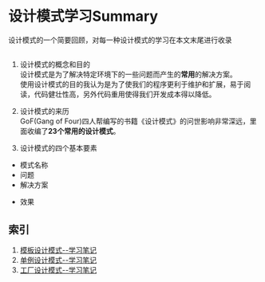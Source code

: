 #  设计模式学习Summary
设计模式的一个简要回顾，对每一种设计模式的学习在本文末尾进行收录
## 
1. 设计模式的概念和目的  
设计模式是为了解决特定环境下的一些问题而产生的**常用**的解决方案。  
使用设计模式的目的我认为是为了使我们的程序更利于维护和扩展，易于阅读，代码健壮性高，另外代码重用使得我们开发成本得以降低。

2. 设计模式的来历  
GoF(Gang of Four)四人帮编写的书籍《设计模式》的问世影响非常深远，里面收编了**23个常用的设计模式**。  

3. 设计模式的四个基本要素  
 + 模式名称
 + 问题
 + 解决方案
 * 效果

## 索引
1. [模板设计模式--学习笔记][Template Method]
2. [单例设计模式--学习笔记][Singleton]
3. [工厂设计模式--学习笔记][Factory Method]

[Template Method]:https://github.com/a124779683/blog/blob/master/study/design%20patterns/template%20method.md ("模板设计模式")
[Singleton]:https://github.com/a124779683/blog/blob/master/study/design%20patterns/singleton.md 
[Factory Method]:https://github.com/a124779683/blog/blob/master/study/design%20patterns/factory%20method.md 